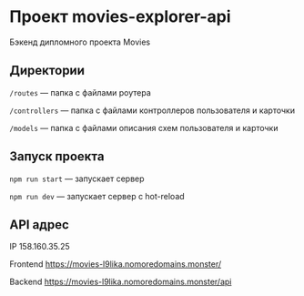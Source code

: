 # Проект movies-explorer-api
Бэкенд дипломного проекта Movies

## Директории

`/routes` — папка с файлами роутера

`/controllers` — папка с файлами контроллеров пользователя и карточки

`/models` — папка с файлами описания схем пользователя и карточки

## Запуск проекта

`npm run start` — запускает сервер

`npm run dev` — запускает сервер с hot-reload

## API адрес
IP  158.160.35.25

Frontend  https://movies-l9lika.nomoredomains.monster/

Backend  https://movies-l9lika.nomoredomains.monster/api